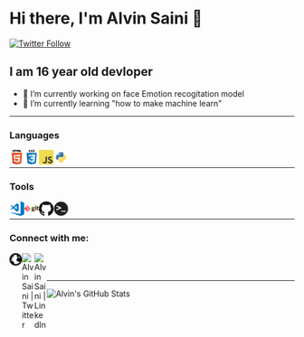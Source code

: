 # Hi there, I'm Alvin Saini 👋 

[![Twitter Follow](https://img.shields.io/twitter/follow/imalvinsaini?color=1DA1F2&logo=twitter&style=for-the-badge)](https://twitter.com/intent/follow?original_referer=https%3A%2F%2Ftwitter-clone-abc.web.app%2F&ref_src=twsrc%5Etfw&region=follow_link&screen_name=imalvinsaini&tw_p=followbutton)

## I am 16 year old devloper

- 🔭 I’m currently working on face Emotion recogitation model
- 🌱 I’m currently learning "how to make machine learn"

<hr>

### Languages 

<img align="left" alt="HTML5" width="26px" src="https://raw.githubusercontent.com/github/explore/80688e429a7d4ef2fca1e82350fe8e3517d3494d/topics/html/html.png" />
<img align="left" alt="CSS3" width="26px" src="https://raw.githubusercontent.com/github/explore/80688e429a7d4ef2fca1e82350fe8e3517d3494d/topics/css/css.png" />
<img align="left" alt="JavaScript" width="26px" src="https://raw.githubusercontent.com/github/explore/80688e429a7d4ef2fca1e82350fe8e3517d3494d/topics/javascript/javascript.png" />
<img align="left" alt="Python" width="26px" src="https://raw.githubusercontent.com/github/explore/80688e429a7d4ef2fca1e82350fe8e3517d3494d/topics/python/python.png" />
<br>

<hr>

### Tools
<img align="left" alt="Visual Studio Code" width="26px" src="https://raw.githubusercontent.com/github/explore/80688e429a7d4ef2fca1e82350fe8e3517d3494d/topics/visual-studio-code/visual-studio-code.png" />
<img align="left" alt="Git" width="26px" src="https://raw.githubusercontent.com/github/explore/80688e429a7d4ef2fca1e82350fe8e3517d3494d/topics/git/git.png" />
<img align="left" alt="GitHub" width="26px" src="https://raw.githubusercontent.com/github/explore/78df643247d429f6cc873026c0622819ad797942/topics/github/github.png" />
<img align="left" alt="Terminal" width="26px" src="https://raw.githubusercontent.com/github/explore/80688e429a7d4ef2fca1e82350fe8e3517d3494d/topics/terminal/terminal.png" />
<br>

<hr>

### Connect with me:

[<img align="left" alt="alvin's-Portfolio" width="22px" src="https://raw.githubusercontent.com/iconic/open-iconic/master/svg/globe.svg" />][portfolio-website]
[<img align="left" alt="Alvin Saini | Twitter" width="22px" src="https://cdn.jsdelivr.net/npm/simple-icons@v3/icons/twitter.svg" />][twitter]
[<img align="left" alt="Alvin Saini | LinkedIn" width="22px" src="https://cdn.jsdelivr.net/npm/simple-icons@v3/icons/linkedin.svg" />][linkedin]
<br><br>

<hr>

<img align="left" alt="Alvin's GitHub Stats" src="https://github-readme-stats.codestackr.vercel.app/api?username=CodeWithAlvin&show_icons=true&hide_border=true" />

[portfolio-website]: https://alvinsaini.herokuapp.com/
[twitter]: https://twitter.com/@imalvinsaini
[linkedin]: https://www.linkedin.com/in/alvin-saini-96a193200
